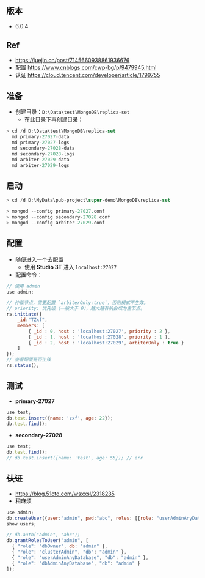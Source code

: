 ## 版本
- 6.0.4

## Ref
- https://juejin.cn/post/7145660938861936676
- 配置 https://www.cnblogs.com/cwp-bg/p/9479945.html
- 认证 https://cloud.tencent.com/developer/article/1799755


## 准备
- 创建目录：`D:\Data\test\MongoDB\replica-set`
  - 在此目录下再创建目录：
```js
> cd /d D:\Data\test\MongoDB\replica-set
  md primary-27027-data 
  md primary-27027-logs
  md secondary-27028-data
  md secondary-27028-logs
  md arbiter-27029-data
  md arbiter-27029-logs
```

## 启动
```js
> cd /d D:\MyData\pub-project\super-demo\MongoDB\replica-set

> mongod --config primary-27027.conf
> mongod --config secondary-27028.conf
> mongod --config arbiter-27029.conf
```

## 配置
- 随便进入一个去配置
  - 使用 **Studio 3T** 进入 `localhost:27027`
- 配置命令：
```js
// 使用 admin
use admin;

// 仲裁节点，需要配置 `arbiterOnly:true`，否则模式不生效。
// priority: 优先级（一般大于 0），越大越有机会成为主节点。
rs.initiate({ 
	_id:"TZxf", 
	members: [ 
		{ _id : 0, host : 'localhost:27027', priority : 2 }, 
		{ _id : 1, host : 'localhost:27028', priority : 1 },
		{ _id : 2, host : 'localhost:27029', arbiterOnly : true }
	] 
});
// 查看配置是否生效
rs.status();		
```

## 测试
- **primary-27027**
```js
use test;
db.test.insert({name: 'zxf', age: 22});
db.test.find();
```

- **secondary-27028**
```js
use test;
db.test.find();
// db.test.insert({name: 'test', age: 55}); // err
```

## ~~认证~~
- https://blog.51cto.com/wsxxsl/2318235
- 稍麻烦
```js
use admin;
db.createUser({user:"admin", pwd:"abc", roles: [{role: "userAdminAnyDatabase", db: "admin"}]});
show users;

// db.auth("admin", "abc");
db.grantRolesToUser("admin", [ 
  { "role": "dbOwner", db: "admin" },
  { "role": "clusterAdmin", "db": "admin" },
  { "role": "userAdminAnyDatabase", "db": "admin" },
  { "role": "dbAdminAnyDatabase", "db": "admin" }
]);
```